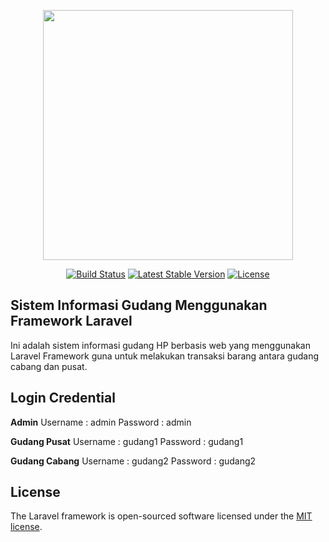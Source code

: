 <p align="center"><img src="https://res.cloudinary.com/dtfbvvkyp/image/upload/v1566331377/laravel-logolockup-cmyk-red.svg" width="400"></p>

<p align="center">
<a href="https://travis-ci.org/laravel/framework"><img src="https://travis-ci.org/laravel/framework.svg" alt="Build Status"></a>
<a href="https://packagist.org/packages/laravel/framework"><img src="https://poser.pugx.org/laravel/framework/v/stable.svg" alt="Latest Stable Version"></a>
<a href="https://packagist.org/packages/laravel/framework"><img src="https://poser.pugx.org/laravel/framework/license.svg" alt="License"></a>
</p>

## Sistem Informasi Gudang Menggunakan Framework Laravel

Ini adalah sistem informasi gudang HP berbasis web yang menggunakan Laravel Framework guna untuk melakukan transaksi barang antara gudang cabang dan pusat.

## Login Credential

**Admin**
Username : admin
Password : admin

**Gudang Pusat**
Username : gudang1
Password : gudang1

**Gudang Cabang**
Username : gudang2
Password : gudang2

## License

The Laravel framework is open-sourced software licensed under the [MIT license](https://opensource.org/licenses/MIT).
